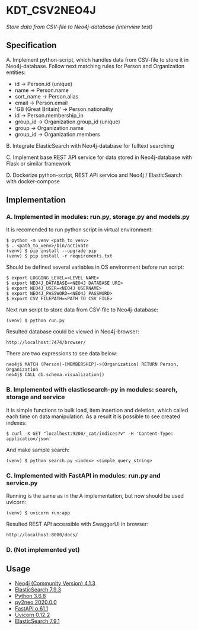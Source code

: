 # KDT_CSV2NEO4J
_Store data from CSV-file to Neo4j-database (interview test)_


## Specification

A. Implement python-script, which handles data from CSV-file to store it in Neo4j-database. Follow next matching rules for Person and Organization entities:
* id -> Person.id (unique)
* name  -> Person.name
* sort_name -> Person.alias
* email -> Person.email
* 'GB (Great Britain)' -> Person.nationality
* id -> Person.membership_in
* group_id -> Organization.group_id (unique)
* group -> Organization.name
* group_id -> Organization.members

B. Integrate ElasticSearch with Neo4j-database for fulltext searching

C. Implement base REST API service for data stored in Neo4j-database with Flask or similar framework

D. Dockerize python-script, REST API service and Neo4j / ElasticSearch with docker-compose


## Implementation

### A. Implemented in modules: run.py, storage.py and models.py 

It is recomended to run python script in virtual environment:
```
$ python -m venv <path_to_venv>
$ . <path_to_venv>/bin/activate
(venv) $ pip install --upgrade pip
(venv) $ pip install -r requirements.txt
```

Should be defined several variables in OS environment before run script: 
```
$ export LOGGING_LEVEL=<LEVEL NAME>
$ export NEO4J_DATABASE=<NEO4J DATABASE URI>
$ export NEO4J_USER=<NEO4J USERNAME>
$ export NEO4J_PASSWORD=<NEO4J PASSWORD>
$ export CSV_FILEPATH=<PATH TO CSV FILE>
```

Next run script to store data from CSV-file to Neo4j-database:
```
(venv) $ python run.py
```

Resulted database could be viewed in Neo4j-browser:
```
http://localhost:7474/browser/
```

There are two expressions to see data below: 
```
neo4j$ MATCH (Person)-[MEMBERSHIP]->(Organization) RETURN Person, Organization
neo4j$ CALL db.schema.visualization()
```

### B. Implemented with elasticsearch-py in modules: search, storage and service

It is simple functions to bulk load, item insertion and deletion, which called each time on data manipulation. As a result it is possible to see created indexes:
```
$ curl -X GET "localhost:9200/_cat/indices?v" -H 'Content-Type: application/json'
```

And make sample search:
```
(venv) $ python search.py <index> <simple_query_string>
```

### C. Implemented with FastAPI in modules: run.py and service.py

Running is the same as in the A implementation, but now should be used uvicorn:
```
(venv) $ uvicorn run:app
```

Resulted REST API accessible with SwaggerUI in browser:
```
http://localhost:8000/docs/
```

### D. (Not implemented yet)



## Usage

* [Neo4j (Community Version) 4.1.3](https://neo4j.com/docs/operations-manual/current/installation/linux/rpm/#linux-rpm-install-standard)
* [ElasticSearch 7.9.3](https://www.elastic.co/guide/en/elasticsearch/reference/7.9/rpm.html)
* [Python 3.6.8](https://centos.pkgs.org/8/okey-x86_64/python36-3.6.8-2.el8.x86_64.rpm.html)
* [py2neo 2020.0.0](https://py2neo.org/2020.0/)
* [FastAPI o.61.1](https://github.com/tiangolo/fastapi)
* [Uvicorn 0.12.2](http://www.uvicorn.org/#quickstart)
* [ElasticSearch 7.9.1](https://elasticsearch-py.readthedocs.io/en/7.9.1/index.html)